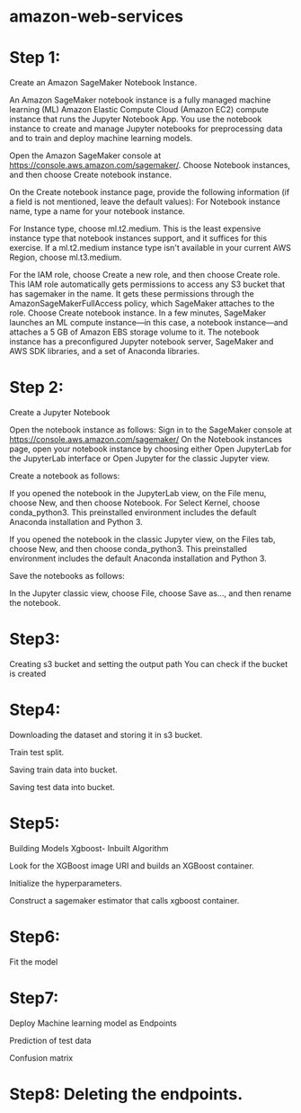 # amazon-web-services

# Step 1:
Create an Amazon SageMaker Notebook Instance.

An Amazon SageMaker notebook instance is a fully managed machine learning (ML) Amazon Elastic Compute Cloud (Amazon EC2) compute instance that runs the Jupyter Notebook App. You use the notebook instance to create and manage Jupyter notebooks for preprocessing data and to train and deploy machine learning models. 

Open the Amazon SageMaker console at https://console.aws.amazon.com/sagemaker/. 
Choose Notebook instances, and then choose Create notebook instance.

On the Create notebook instance page, provide the following information (if a field is not mentioned, leave the default values):
For Notebook instance name, type a name for your notebook instance.

For Instance type, choose ml.t2.medium. This is the least expensive instance type that notebook instances support, and it suffices for this exercise. If a ml.t2.medium instance type isn't available in your current AWS Region, choose ml.t3.medium.


For the IAM role, choose Create a new role, and then choose Create role. This IAM role automatically gets permissions to access any S3 bucket that has sagemaker in the name. It gets these permissions through the AmazonSageMakerFullAccess policy, which SageMaker attaches to the role.
Choose Create notebook instance.
In a few minutes, SageMaker launches an ML compute instance—in this case, a notebook instance—and attaches a 5 GB of Amazon EBS storage volume to it. The notebook instance has a preconfigured Jupyter notebook server, SageMaker and AWS SDK libraries, and a set of Anaconda libraries.

# Step 2:
Create a Jupyter Notebook

Open the notebook instance as follows:
Sign in to the SageMaker console at https://console.aws.amazon.com/sagemaker/
On the Notebook instances page, open your notebook instance by choosing either Open JupyterLab for the JupyterLab interface or Open Jupyter for the classic Jupyter view.

Create a notebook as follows:

If you opened the notebook in the JupyterLab view, on the File menu, choose New, and then choose Notebook. For Select Kernel, choose conda_python3. This preinstalled environment includes the default Anaconda installation and Python 3.

If you opened the notebook in the classic Jupyter view, on the Files tab, choose New, and then choose conda_python3. This preinstalled environment includes the default Anaconda installation and Python 3.

Save the notebooks as follows:

In the Jupyter classic view, choose File, choose Save as..., and then rename the notebook.

# Step3: 
Creating s3 bucket and setting the output path
You can check if the bucket is created 
    
    
# Step4: 
Downloading the dataset and storing it in s3 bucket.

Train test split.

Saving train data into bucket.

Saving test data into bucket.
    
# Step5: 
Building Models Xgboost- Inbuilt Algorithm

Look for the XGBoost image URI and builds an XGBoost container.

Initialize the hyperparameters.

Construct a sagemaker estimator that calls xgboost container.

# Step6: 
Fit the model

# Step7: 
Deploy Machine learning model as Endpoints

Prediction of test data

Confusion matrix

# Step8: Deleting the endpoints.
